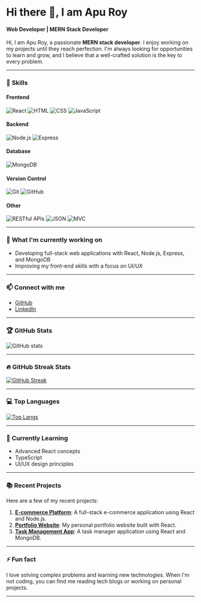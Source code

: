 # Hi there 👋, I am Apu Roy

#### Web Developer | MERN Stack Developer

Hi, I am Apu Roy, a passionate **MERN stack developer**. I enjoy working on my projects until they reach perfection. I'm always looking for opportunities to learn and grow, and I believe that a well-crafted solution is the key to every problem.

---

### 🔧 **Skills**

#### Frontend
![React](https://img.shields.io/badge/-React-61DAFB?logo=react&logoColor=white&style=flat)
![HTML](https://img.shields.io/badge/-HTML5-E34F26?logo=html5&logoColor=white&style=flat)
![CSS](https://img.shields.io/badge/-CSS3-1572B6?logo=css3&logoColor=white&style=flat)
![JavaScript](https://img.shields.io/badge/-JavaScript-F7DF1E?logo=javascript&logoColor=black&style=flat)

#### Backend
![Node.js](https://img.shields.io/badge/-Node.js-339933?logo=node.js&logoColor=white&style=flat)
![Express](https://img.shields.io/badge/-Express-000000?logo=express&logoColor=white&style=flat)

#### Database
![MongoDB](https://img.shields.io/badge/-MongoDB-47A248?logo=mongodb&logoColor=white&style=flat)

#### Version Control
![Git](https://img.shields.io/badge/-Git-F05032?logo=git&logoColor=white&style=flat)
![GitHub](https://img.shields.io/badge/-GitHub-181717?logo=github&logoColor=white&style=flat)

#### Other
![RESTful APIs](https://img.shields.io/badge/-RESTful%20APIs-4CAF50?style=flat)
![JSON](https://img.shields.io/badge/-JSON-000000?style=flat&logo=json&logoColor=white)
![MVC](https://img.shields.io/badge/-MVC%20Architecture-7952B3?style=flat)

---

### 🚀 **What I'm currently working on**
- Developing full-stack web applications with React, Node.js, Express, and MongoDB
- Improving my front-end skills with a focus on UI/UX

---

### 📫 **Connect with me**
- [GitHub](https://github.com/Apur0y)
- [LinkedIn](https://www.linkedin.com/in/apu-roy-9192b9294/)

---

### 🏆 **GitHub Stats**
![GitHub stats](https://github-readme-stats.vercel.app/api?username=Apur0y&show_icons=true&count_private=true&hide=prs&theme=radical)

---

### 🔥 **GitHub Streak Stats**
[![GitHub Streak](https://streak-stats.demolab.com/?user=Apur0y)](https://git.io/streak-stats)


---

### 💻 **Top Languages**
[![Top Langs](https://github-readme-stats.vercel.app/api/top-langs/?username=Apur0y&layout=compact&theme=radical)](https://github.com/anuraghazra/github-readme-stats)

---

### 🌱 **Currently Learning**
- Advanced React concepts
- TypeScript
- UI/UX design principles

---

### 📚 **Recent Projects**
Here are a few of my recent projects:
1. **[E-commerce Platform](https://github.com/Apur0y/e-commerce)**: A full-stack e-commerce application using React and Node.js.
2. **[Portfolio Website](https://github.com/Apur0y/portfolio)**: My personal portfolio website built with React.
3. **[Task Management App](https://github.com/Apur0y/task-manager)**: A task manager application using React and MongoDB.

---

### ⚡ **Fun fact**
I love solving complex problems and learning new technologies. When I'm not coding, you can find me reading tech blogs or working on personal projects.

---

<!-- Add a footer or badge if you like -->
